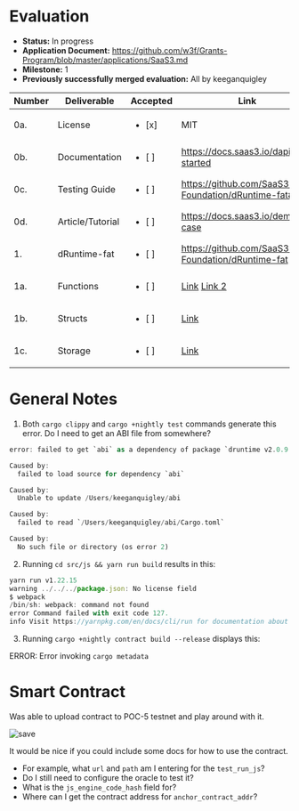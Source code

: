# Evaluation

- **Status:** In progress
- **Application Document:** https://github.com/w3f/Grants-Program/blob/master/applications/SaaS3.md
- **Milestone:** 1
- **Previously successfully merged evaluation:** All by keeganquigley


| Number | Deliverable   | Accepted | Link                                                                                 | Notes |
|--------|---------------|----------|----------------------------------------------------------------------------|-------|
| 0a.    | License   | <ul><li>[x] </li></ul> | MIT            |               |
| 0b.    | Documentation       | <ul><li>[ ] </li></ul> | https://docs.saas3.io/dapi/get-started |    |
| 0c.    | Testing Guide      | <ul><li>[ ] </li></ul> | https://github.com/SaaS3-Foundation/dRuntime-fat#test |  |
| 0d.    | Article/Tutorial        | <ul><li>[ ] </li></ul> | https://docs.saas3.io/demo-case
| 1.     | dRuntime-fat | <ul><li>[ ] </li></ul> | https://github.com/SaaS3-Foundation/dRuntime-fat |       |
| 1a.    | Functions | <ul><li>[ ] </li></ul> | [Link](https://github.com/SaaS3-Foundation/dRuntime-fat/blob/fb213ec6974739f9495a4fb3c37b8f1e7026c6cb/src/lib.rs#L418) [Link 2](https://github.com/SaaS3-Foundation/dRuntime-fat/blob/fb213ec6974739f9495a4fb3c37b8f1e7026c6cb/src/lib.rs#L100)  |
| 1b.    | Structs | <ul><li>[ ] </li></ul> | [Link](https://github.com/SaaS3-Foundation/dRuntime-fat/blob/fb213ec6974739f9495a4fb3c37b8f1e7026c6cb/src/lib.rs#L45)
| 1c.    | Storage | <ul><li>[ ] </li></ul> | [Link](https://github.com/SaaS3-Foundation/dRuntime-fat/blob/fb213ec6974739f9495a4fb3c37b8f1e7026c6cb/src/lib.rs#L34)

# General Notes

1. Both `cargo clippy` and `cargo +nightly test` commands generate this error. Do I need to get an ABI file from somewhere?

```rust
error: failed to get `abi` as a dependency of package `druntime v2.0.9 (/Users/keeganquigley/dRuntime-fat)`

Caused by:
  failed to load source for dependency `abi`

Caused by:
  Unable to update /Users/keeganquigley/abi

Caused by:
  failed to read `/Users/keeganquigley/abi/Cargo.toml`

Caused by:
  No such file or directory (os error 2)
```
2. Running `cd src/js && yarn run build` results in this:

```js
yarn run v1.22.15
warning ../../../package.json: No license field
$ webpack
/bin/sh: webpack: command not found
error Command failed with exit code 127.
info Visit https://yarnpkg.com/en/docs/cli/run for documentation about this command.
```
3. Running `cargo +nightly contract build --release` displays this:

ERROR: Error invoking `cargo metadata`

# Smart Contract

Was able to upload contract to POC-5 testnet and play around with it.

![save](https://user-images.githubusercontent.com/35080151/220463276-349d9baf-d6f8-4b0f-a837-ec0005fe11de.png)

It would be nice if you could include some docs for how to use the contract. 
- For example, what `url` and `path` am I entering for the `test_run_js`?
- Do I still need to configure the oracle to test it?
- What is the `js_engine_code_hash` field for?
- Where can I get the contract address for `anchor_contract_addr`?
